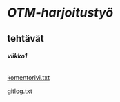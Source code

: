 # **_OTM-harjoitustyö_**

## **tehtävät**

###### **viikko1**

[komentorivi.txt](https://github.com/ajarola/otm-harjoitustyo/blob/master/laskarit/viikko1/gitlog.txt)

[gitlog.txt](https://github.com/ajarola/otm-harjoitustyo/blob/master/laskarit/viikko1/komentorivi.txt)
